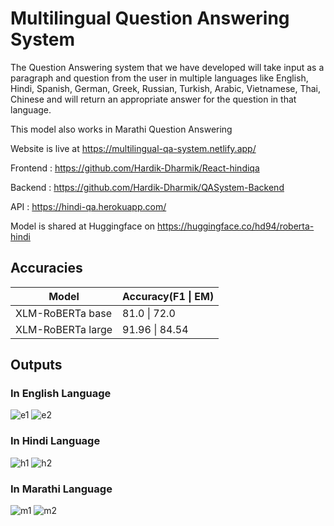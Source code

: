 # Multilingual Question Answering System

The Question Answering system that we have developed will take input as a paragraph and question from the user in multiple languages like English, Hindi, Spanish, German, Greek, Russian, Turkish, Arabic, Vietnamese, Thai, Chinese and will return an appropriate answer for the question in that language.

This model also works in Marathi Question Answering

Website is live at https://multilingual-qa-system.netlify.app/

Frontend : https://github.com/Hardik-Dharmik/React-hindiqa

Backend : https://github.com/Hardik-Dharmik/QASystem-Backend

API : https://hindi-qa.herokuapp.com/

Model is shared at Huggingface on
https://huggingface.co/hd94/roberta-hindi

## Accuracies

| Model  | Accuracy(F1 \| EM) |
| --- | --- |
| XLM-RoBERTa base | 81.0 \| 72.0 |
| XLM-RoBERTa large | 91.96 \| 84.54 |

## Outputs

### In English Language
![e1](https://user-images.githubusercontent.com/76207594/169551378-009d99dc-97e0-4e5a-bdf2-febe1e67c774.jpg)
![e2](https://user-images.githubusercontent.com/76207594/169551459-b0922243-5e9a-4714-97ee-0e9ba7bb654b.png)

### In Hindi Language
![h1](https://user-images.githubusercontent.com/76207594/169551465-1fde98be-a054-4fee-8b17-4e840360d004.jpg)
![h2](https://user-images.githubusercontent.com/76207594/169551484-0e4d368c-7eae-482b-bdaf-28e7534dce1c.png)

### In Marathi Language
![m1](https://user-images.githubusercontent.com/76207594/169551498-837d93e9-9354-4cac-9609-b377f45d6d12.png)
![m2](https://user-images.githubusercontent.com/76207594/169551507-c45d270d-d22a-4202-be84-920322964ae2.png)
